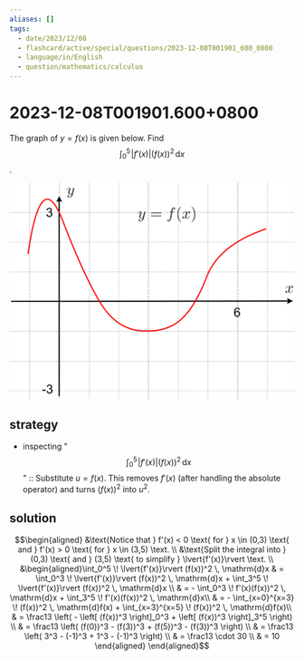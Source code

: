 ```yaml
---
aliases: []
tags:
  - date/2023/12/08
  - flashcard/active/special/questions/2023-12-08T001901_600_0800
  - language/in/English
  - question/mathematics/calculus
---
```


# 2023-12-08T001901.600+0800

The graph of $y = f(x)$ is given below. Find $$\int_0^5 \! \lvert{f'(x)}\rvert (f(x))^2 \, \mathrm{d}x$$.

![graph of y=f(x)](attachments/2023-12-08T001901.600+0800.png)

## strategy

- inspecting "$$\int_0^5 \! \lvert{f'(x)}\rvert (f(x))^2 \, \mathrm{d}x$$" :: Substitute $u = f(x)$. This removes $f'(x)$ (after handling the absolute operator) and turns $(f(x))^2$ into $u^2$. <!--SR:!2024-08-30,40,290-->

## solution

$$\begin{aligned}
&\text{Notice that } f'(x) < 0 \text{ for } x \in (0,3) \text{ and } f'(x) > 0 \text{ for } x \in (3,5) \text. \\
&\text{Split the integral into } (0,3) \text{ and } (3,5) \text{ to simplify } \lvert{f'(x)}\rvert \text. \\
&\begin{aligned}\int_0^5 \! \lvert{f'(x)}\rvert (f(x))^2 \, \mathrm{d}x & = \int_0^3 \! \lvert{f'(x)}\rvert (f(x))^2 \, \mathrm{d}x + \int_3^5 \! \lvert{f'(x)}\rvert (f(x))^2 \, \mathrm{d}x \\
& = - \int_0^3 \! f'(x)(f(x))^2 \, \mathrm{d}x + \int_3^5 \! f'(x)(f(x))^2 \, \mathrm{d}x\\
& = - \int_{x=0}^{x=3} \! (f(x))^2 \, \mathrm{d}f(x) + \int_{x=3}^{x=5} \! (f(x))^2 \, \mathrm{d}f(x)\\
& = \frac13 \left( - \left[ (f(x))^3 \right]_0^3 + \left[ (f(x))^3 \right]_3^5 \right) \\
& = \frac13 \left( (f(0))^3 - (f(3))^3 + (f(5))^3 - (f(3))^3 \right) \\
& = \frac13 \left( 3^3 - (-1)^3 + 1^3 - (-1)^3 \right) \\
& = \frac13 \cdot 30 \\
& = 10 \end{aligned}
\end{aligned}$$

